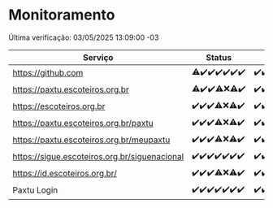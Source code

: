 # Monitoramento

Última verificação: 03/05/2025 13:09:00 -03

|Serviço|Status|Últimas 24h|
|---|---|---|
|https://github.com|<span title="2025-04-26: OK=22, Falhas=1">⚠️</span><span title="2025-04-27: OK=23">✔️</span><span title="2025-04-28: OK=22">✔️</span><span title="2025-04-29: OK=23">✔️</span><span title="2025-04-30: OK=23">✔️</span><span title="2025-05-01: OK=23">✔️</span><span title="2025-05-02: OK=15">✔️</span>|<span title="02/05/2025 13:11:00 -03 : 200">✔️</span><span title="02/05/2025 14:08:00 -03 : 200">✔️</span><span title="02/05/2025 15:12:00 -03 : 200">✔️</span><span title="02/05/2025 16:07:00 -03 : 200">✔️</span><span title="02/05/2025 17:10:00 -03 : 200">✔️</span><span title="02/05/2025 18:08:00 -03 : 200">✔️</span><span title="02/05/2025 19:08:00 -03 : 200">✔️</span><span title="02/05/2025 20:08:00 -03 : 200">✔️</span><span title="02/05/2025 21:44:00 -03 : 200">✔️</span><span title="02/05/2025 23:21:00 -03 : 200">✔️</span><span title="03/05/2025 00:29:00 -03 : 200">✔️</span><span title="03/05/2025 01:10:00 -03 : 200">✔️</span><span title="03/05/2025 02:09:00 -03 : 200">✔️</span><span title="03/05/2025 03:12:00 -03 : 200">✔️</span><span title="03/05/2025 04:08:00 -03 : 200">✔️</span><span title="03/05/2025 05:10:00 -03 : 200">✔️</span><span title="03/05/2025 06:08:00 -03 : 200">✔️</span><span title="03/05/2025 07:08:00 -03 : 200">✔️</span><span title="03/05/2025 08:07:00 -03 : 200">✔️</span><span title="03/05/2025 09:15:00 -03 : 200">✔️</span><span title="03/05/2025 10:16:00 -03 : 200">✔️</span><span title="03/05/2025 11:08:00 -03 : 200">✔️</span><span title="03/05/2025 12:08:00 -03 : 200">✔️</span><span title="03/05/2025 13:09:00 -03 : 200">✔️</span>|
|https://paxtu.escoteiros.org.br|<span title="2025-04-26: OK=22, Falhas=1">⚠️</span><span title="2025-04-27: OK=23">✔️</span><span title="2025-04-28: OK=22">✔️</span><span title="2025-04-29: OK=21, Falhas=2">⚠️</span><span title="2025-04-30: Falhas=23">❌</span><span title="2025-05-01: OK=11, Falhas=12">⚠️</span><span title="2025-05-02: OK=15">✔️</span>|<span title="02/05/2025 13:11:00 -03 : 200">✔️</span><span title="02/05/2025 14:08:00 -03 : 200">✔️</span><span title="02/05/2025 15:12:00 -03 : 200">✔️</span><span title="02/05/2025 16:07:00 -03 : 502">❌</span><span title="02/05/2025 17:10:00 -03 : 200">✔️</span><span title="02/05/2025 18:08:00 -03 : 200">✔️</span><span title="02/05/2025 19:08:00 -03 : 200">✔️</span><span title="02/05/2025 20:08:00 -03 : 200">✔️</span><span title="02/05/2025 21:44:00 -03 : 200">✔️</span><span title="02/05/2025 23:21:00 -03 : 200">✔️</span><span title="03/05/2025 00:29:00 -03 : 200">✔️</span><span title="03/05/2025 01:10:00 -03 : 200">✔️</span><span title="03/05/2025 02:09:00 -03 : 200">✔️</span><span title="03/05/2025 03:12:00 -03 : 200">✔️</span><span title="03/05/2025 04:08:00 -03 : 200">✔️</span><span title="03/05/2025 05:10:00 -03 : 200">✔️</span><span title="03/05/2025 06:08:00 -03 : 200">✔️</span><span title="03/05/2025 07:08:00 -03 : 200">✔️</span><span title="03/05/2025 08:07:00 -03 : 200">✔️</span><span title="03/05/2025 09:15:00 -03 : 200">✔️</span><span title="03/05/2025 10:16:00 -03 : 200">✔️</span><span title="03/05/2025 11:08:00 -03 : 200">✔️</span><span title="03/05/2025 12:08:00 -03 : 200">✔️</span><span title="03/05/2025 13:09:00 -03 : 200">✔️</span>|
|https://escoteiros.org.br|<span title="2025-04-26: OK=23">✔️</span><span title="2025-04-27: OK=23">✔️</span><span title="2025-04-28: OK=22">✔️</span><span title="2025-04-29: OK=22, Falhas=1">⚠️</span><span title="2025-04-30: Falhas=23">❌</span><span title="2025-05-01: OK=10, Falhas=13">⚠️</span><span title="2025-05-02: OK=15">✔️</span>|<span title="02/05/2025 13:11:00 -03 : 200">✔️</span><span title="02/05/2025 14:08:00 -03 : 200">✔️</span><span title="02/05/2025 15:12:00 -03 : 200">✔️</span><span title="02/05/2025 16:07:00 -03 : 200">✔️</span><span title="02/05/2025 17:10:00 -03 : 200">✔️</span><span title="02/05/2025 18:08:00 -03 : 200">✔️</span><span title="02/05/2025 19:08:00 -03 : 200">✔️</span><span title="02/05/2025 20:08:00 -03 : 200">✔️</span><span title="02/05/2025 21:44:00 -03 : 200">✔️</span><span title="02/05/2025 23:21:00 -03 : 200">✔️</span><span title="03/05/2025 00:29:00 -03 : 200">✔️</span><span title="03/05/2025 01:10:00 -03 : 200">✔️</span><span title="03/05/2025 02:09:00 -03 : 200">✔️</span><span title="03/05/2025 03:12:00 -03 : 200">✔️</span><span title="03/05/2025 04:08:00 -03 : 200">✔️</span><span title="03/05/2025 05:10:00 -03 : 200">✔️</span><span title="03/05/2025 06:08:00 -03 : 200">✔️</span><span title="03/05/2025 07:08:00 -03 : 200">✔️</span><span title="03/05/2025 08:07:00 -03 : 200">✔️</span><span title="03/05/2025 09:15:00 -03 : 200">✔️</span><span title="03/05/2025 10:16:00 -03 : 200">✔️</span><span title="03/05/2025 11:08:00 -03 : 200">✔️</span><span title="03/05/2025 12:08:00 -03 : 200">✔️</span><span title="03/05/2025 13:09:00 -03 : 200">✔️</span>|
|https://paxtu.escoteiros.org.br/paxtu|<span title="2025-04-26: OK=23">✔️</span><span title="2025-04-27: OK=23">✔️</span><span title="2025-04-28: OK=22">✔️</span><span title="2025-04-29: OK=22, Falhas=1">⚠️</span><span title="2025-04-30: Falhas=23">❌</span><span title="2025-05-01: OK=12, Falhas=11">⚠️</span><span title="2025-05-02: OK=15">✔️</span>|<span title="02/05/2025 13:11:00 -03 : 200">✔️</span><span title="02/05/2025 14:08:00 -03 : 200">✔️</span><span title="02/05/2025 15:12:00 -03 : 200">✔️</span><span title="02/05/2025 16:07:00 -03 : 502">❌</span><span title="02/05/2025 17:10:00 -03 : 200">✔️</span><span title="02/05/2025 18:08:00 -03 : 200">✔️</span><span title="02/05/2025 19:08:00 -03 : 200">✔️</span><span title="02/05/2025 20:08:00 -03 : 200">✔️</span><span title="02/05/2025 21:44:00 -03 : 200">✔️</span><span title="02/05/2025 23:21:00 -03 : 200">✔️</span><span title="03/05/2025 00:29:00 -03 : 200">✔️</span><span title="03/05/2025 01:10:00 -03 : 200">✔️</span><span title="03/05/2025 02:09:00 -03 : 200">✔️</span><span title="03/05/2025 03:12:00 -03 : 200">✔️</span><span title="03/05/2025 04:08:00 -03 : 200">✔️</span><span title="03/05/2025 05:10:00 -03 : 200">✔️</span><span title="03/05/2025 06:08:00 -03 : 200">✔️</span><span title="03/05/2025 07:08:00 -03 : 200">✔️</span><span title="03/05/2025 08:07:00 -03 : 200">✔️</span><span title="03/05/2025 09:15:00 -03 : 200">✔️</span><span title="03/05/2025 10:16:00 -03 : 200">✔️</span><span title="03/05/2025 11:08:00 -03 : 200">✔️</span><span title="03/05/2025 12:08:00 -03 : 200">✔️</span><span title="03/05/2025 13:09:00 -03 : 200">✔️</span>|
|https://paxtu.escoteiros.org.br/meupaxtu|<span title="2025-04-26: OK=23">✔️</span><span title="2025-04-27: OK=23">✔️</span><span title="2025-04-28: OK=22">✔️</span><span title="2025-04-29: OK=22, Falhas=1">⚠️</span><span title="2025-04-30: Falhas=23">❌</span><span title="2025-05-01: OK=9, Falhas=14">⚠️</span><span title="2025-05-02: OK=15">✔️</span>|<span title="02/05/2025 13:11:00 -03 : 200">✔️</span><span title="02/05/2025 14:08:00 -03 : 200">✔️</span><span title="02/05/2025 15:12:00 -03 : 200">✔️</span><span title="02/05/2025 16:07:00 -03 : 502">❌</span><span title="02/05/2025 17:10:00 -03 : 200">✔️</span><span title="02/05/2025 18:08:00 -03 : 200">✔️</span><span title="02/05/2025 19:08:00 -03 : 200">✔️</span><span title="02/05/2025 20:08:00 -03 : 200">✔️</span><span title="02/05/2025 21:44:00 -03 : 200">✔️</span><span title="02/05/2025 23:21:00 -03 : 200">✔️</span><span title="03/05/2025 00:29:00 -03 : 200">✔️</span><span title="03/05/2025 01:10:00 -03 : 200">✔️</span><span title="03/05/2025 02:09:00 -03 : 200">✔️</span><span title="03/05/2025 03:12:00 -03 : 200">✔️</span><span title="03/05/2025 04:08:00 -03 : 200">✔️</span><span title="03/05/2025 05:10:00 -03 : 200">✔️</span><span title="03/05/2025 06:08:00 -03 : 200">✔️</span><span title="03/05/2025 07:08:00 -03 : 200">✔️</span><span title="03/05/2025 08:07:00 -03 : 200">✔️</span><span title="03/05/2025 09:15:00 -03 : 200">✔️</span><span title="03/05/2025 10:16:00 -03 : 200">✔️</span><span title="03/05/2025 11:08:00 -03 : 200">✔️</span><span title="03/05/2025 12:08:00 -03 : 200">✔️</span><span title="03/05/2025 13:09:00 -03 : 200">✔️</span>|
|https://sigue.escoteiros.org.br/siguenacional|<span title="2025-04-26: OK=23">✔️</span><span title="2025-04-27: OK=23">✔️</span><span title="2025-04-28: OK=22">✔️</span><span title="2025-04-29: OK=23">✔️</span><span title="2025-04-30: OK=23">✔️</span><span title="2025-05-01: OK=23">✔️</span><span title="2025-05-02: OK=15">✔️</span>|<span title="02/05/2025 13:11:00 -03 : 200">✔️</span><span title="02/05/2025 14:08:00 -03 : 200">✔️</span><span title="02/05/2025 15:12:00 -03 : 200">✔️</span><span title="02/05/2025 16:07:00 -03 : 502">❌</span><span title="02/05/2025 17:10:00 -03 : 200">✔️</span><span title="02/05/2025 18:08:00 -03 : 200">✔️</span><span title="02/05/2025 19:08:00 -03 : 200">✔️</span><span title="02/05/2025 20:08:00 -03 : 200">✔️</span><span title="02/05/2025 21:44:00 -03 : 200">✔️</span><span title="02/05/2025 23:21:00 -03 : 200">✔️</span><span title="03/05/2025 00:29:00 -03 : 200">✔️</span><span title="03/05/2025 01:10:00 -03 : 200">✔️</span><span title="03/05/2025 02:09:00 -03 : 200">✔️</span><span title="03/05/2025 03:12:00 -03 : 200">✔️</span><span title="03/05/2025 04:08:00 -03 : 200">✔️</span><span title="03/05/2025 05:10:00 -03 : 200">✔️</span><span title="03/05/2025 06:08:00 -03 : 200">✔️</span><span title="03/05/2025 07:08:00 -03 : 200">✔️</span><span title="03/05/2025 08:07:00 -03 : 200">✔️</span><span title="03/05/2025 09:15:00 -03 : 200">✔️</span><span title="03/05/2025 10:16:00 -03 : 200">✔️</span><span title="03/05/2025 11:08:00 -03 : 200">✔️</span><span title="03/05/2025 12:08:00 -03 : 200">✔️</span><span title="03/05/2025 13:09:00 -03 : 200">✔️</span>|
|https://id.escoteiros.org.br/|<span title="2025-04-26: OK=23">✔️</span><span title="2025-04-27: OK=23">✔️</span><span title="2025-04-28: OK=22">✔️</span><span title="2025-04-29: OK=22, Falhas=1">⚠️</span><span title="2025-04-30: Falhas=23">❌</span><span title="2025-05-01: OK=10, Falhas=13">⚠️</span><span title="2025-05-02: OK=15">✔️</span>|<span title="02/05/2025 13:11:00 -03 : 200">✔️</span><span title="02/05/2025 14:08:00 -03 : 200">✔️</span><span title="02/05/2025 15:12:00 -03 : 200">✔️</span><span title="02/05/2025 16:07:00 -03 : 200">✔️</span><span title="02/05/2025 17:10:00 -03 : 200">✔️</span><span title="02/05/2025 18:08:00 -03 : 200">✔️</span><span title="02/05/2025 19:08:00 -03 : 200">✔️</span><span title="02/05/2025 20:08:00 -03 : 200">✔️</span><span title="02/05/2025 21:44:00 -03 : 200">✔️</span><span title="02/05/2025 23:21:00 -03 : 200">✔️</span><span title="03/05/2025 00:29:00 -03 : 200">✔️</span><span title="03/05/2025 01:10:00 -03 : 200">✔️</span><span title="03/05/2025 02:09:00 -03 : 200">✔️</span><span title="03/05/2025 03:12:00 -03 : 200">✔️</span><span title="03/05/2025 04:08:00 -03 : 200">✔️</span><span title="03/05/2025 05:10:00 -03 : 200">✔️</span><span title="03/05/2025 06:08:00 -03 : 200">✔️</span><span title="03/05/2025 07:08:00 -03 : 200">✔️</span><span title="03/05/2025 08:07:00 -03 : 200">✔️</span><span title="03/05/2025 09:15:00 -03 : 200">✔️</span><span title="03/05/2025 10:16:00 -03 : 200">✔️</span><span title="03/05/2025 11:08:00 -03 : 200">✔️</span><span title="03/05/2025 12:08:00 -03 : 200">✔️</span><span title="03/05/2025 13:09:00 -03 : 200">✔️</span>|
|Paxtu Login|<span title="2025-04-26: OK=23">✔️</span><span title="2025-04-27: OK=23">✔️</span><span title="2025-04-28: OK=22">✔️</span><span title="2025-04-29: OK=23">✔️</span><span title="2025-04-30: OK=23">✔️</span><span title="2025-05-01: OK=23">✔️</span><span title="2025-05-02: OK=15">✔️</span>|<span title="02/05/2025 13:11:00 -03 : 200">✔️</span><span title="02/05/2025 14:08:00 -03 : 200">✔️</span><span title="02/05/2025 15:12:00 -03 : 200">✔️</span><span title="02/05/2025 16:07:00 -03 : 502">❌</span><span title="02/05/2025 17:10:00 -03 : 200">✔️</span><span title="02/05/2025 18:08:00 -03 : 200">✔️</span><span title="02/05/2025 19:08:00 -03 : 200">✔️</span><span title="02/05/2025 20:08:00 -03 : 200">✔️</span><span title="02/05/2025 21:44:00 -03 : 200">✔️</span><span title="02/05/2025 23:21:00 -03 : 200">✔️</span><span title="03/05/2025 00:29:00 -03 : 200">✔️</span><span title="03/05/2025 01:10:00 -03 : 200">✔️</span><span title="03/05/2025 02:09:00 -03 : 200">✔️</span><span title="03/05/2025 03:12:00 -03 : 200">✔️</span><span title="03/05/2025 04:08:00 -03 : 200">✔️</span><span title="03/05/2025 05:10:00 -03 : 200">✔️</span><span title="03/05/2025 06:08:00 -03 : 200">✔️</span><span title="03/05/2025 07:08:00 -03 : 200">✔️</span><span title="03/05/2025 08:07:00 -03 : 200">✔️</span><span title="03/05/2025 09:15:00 -03 : 200">✔️</span><span title="03/05/2025 10:16:00 -03 : 200">✔️</span><span title="03/05/2025 11:08:00 -03 : 200">✔️</span><span title="03/05/2025 12:08:00 -03 : 200">✔️</span><span title="03/05/2025 13:09:00 -03 : 200">✔️</span>|
